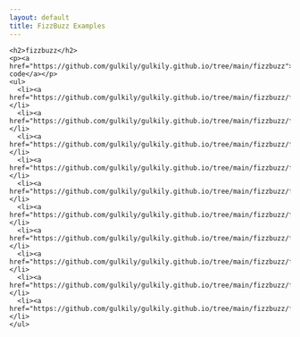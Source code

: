 ```yaml
---
layout: default
title: FizzBuzz Examples
---
```

    <h2>fizzbuzz</h2>
    <p><a href="https://github.com/gulkily/gulkily.github.io/tree/main/fizzbuzz">fizzbuzz code</a></p>
    <ul>
      <li><a href="https://github.com/gulkily/gulkily.github.io/tree/main/fizzbuzz/fizzbuzz.php">fizzbuzz.php</a></li>
      <li><a href="https://github.com/gulkily/gulkily.github.io/tree/main/fizzbuzz/fizzbuzz.py">fizzbuzz.py</a></li>
      <li><a href="https://github.com/gulkily/gulkily.github.io/tree/main/fizzbuzz/fizzbuzz.pl">fizzbuzz.pl</a></li>
      <li><a href="https://github.com/gulkily/gulkily.github.io/tree/main/fizzbuzz/fizzbuzz.rb">fizzbuzz.rb</a></li>
      <li><a href="https://github.com/gulkily/gulkily.github.io/tree/main/fizzbuzz/fizzbuzz.dart">fizzbuzz.dart</a></li>
      <li><a href="https://github.com/gulkily/gulkily.github.io/tree/main/fizzbuzz/fizzbuzz.cpp">fizzbuzz.cpp</a></li>
      <li><a href="https://github.com/gulkily/gulkily.github.io/tree/main/fizzbuzz/fizzbuzz.jl">fizzbuzz.jl</a></li>
      <li><a href="https://github.com/gulkily/gulkily.github.io/tree/main/fizzbuzz/fizzbuzz.js">fizzbuzz.js</a></li>
      <li><a href="https://github.com/gulkily/gulkily.github.io/tree/main/fizzbuzz/fizzbuzz.rs">fizzbuzz.rs</a></li>
      <li><a href="https://github.com/gulkily/gulkily.github.io/tree/main/fizzbuzz/fizzbuzz.ts">fizzbuzz.ts</a></li>
    </ul>
  </main>
